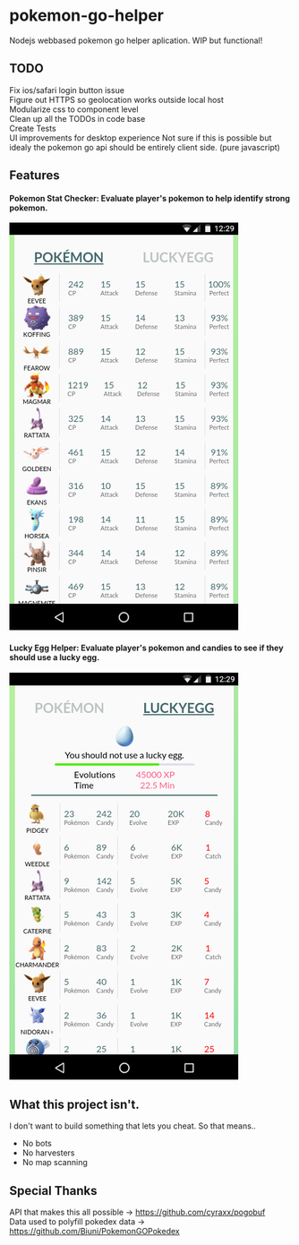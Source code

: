# pokemon-go-helper
Nodejs webbased pokemon go helper aplication. WIP but functional!

## TODO
Fix ios/safari login button issue  
Figure out HTTPS so geolocation works outside local host  
Modularize css to component level  
Clean up all the TODOs in code base  
Create Tests  
UI improvements for desktop experience
Not sure if this is possible but idealy the pokemon go api should be entirely client side. (pure javascript)  

## Features
#### Pokemon Stat Checker: Evaluate player's pokemon to help identify strong pokemon.  
![alt tag](etc/pokemon.png)  

#### Lucky Egg Helper: Evaluate player's pokemon and candies to see if they should use a lucky egg.  
![alt tag](etc/luckyegg.png)  

## What this project isn't. 
I don't want to build something that lets you cheat. So that means.. 
* No bots
* No harvesters
* No map scanning

## Special Thanks
API that makes this all possible -> https://github.com/cyraxx/pogobuf  
Data used to polyfill pokedex data  -> https://github.com/Biuni/PokemonGOPokedex
